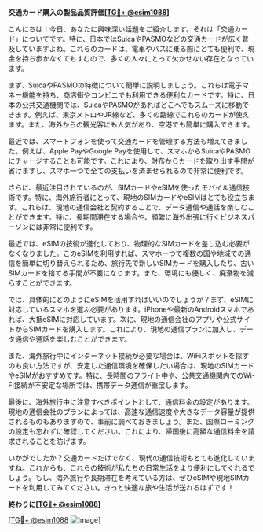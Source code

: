**交通カード購入の製品品質評価[[TG💪+ @esim1088](https://t.me/s/esim1088)]**

こんにちは！今日、あなたに興味深い話題をご紹介します。それは「交通カード」についてです。特に、日本ではSuicaやPASMOなどの交通カードが広く普及していますよね。これらのカードは、電車やバスに乗る際にとても便利で、現金を持ち歩かなくてもすむので、多くの人々にとって欠かせない存在となっています。

まず、SuicaやPASMOの特徴について簡単に説明しましょう。これらは電子マネー機能を持ち、商店街やコンビニでも利用できる便利なカードです。特に、日本の公共交通機関では、SuicaやPASMOがあればどこへでもスムーズに移動できます。例えば、東京メトロやJR線など、多くの路線でこれらのカードが使えます。また、海外からの観光客にも人気があり、空港でも簡単に購入できます。

最近では、スマートフォンを使って交通カードを管理する方法も増えてきました。例えば、Apple PayやGoogle Payを使用して、スマホからSuicaやPASMOにチャージすることも可能です。これにより、財布からカードを取り出す手間が省けますし、スマホ一つで全ての支払いを済ませられるので非常に便利です。

さらに、最近注目されているのが、SIMカードやeSIMを使ったモバイル通信技術です。特に、海外旅行者にとって、現地のSIMカードやeSIMはとても役立ちます。これらは、現地の通信会社と契約することで、データ通信や通話を楽しむことができます。特に、長期間滞在する場合や、頻繁に海外出張に行くビジネスパーソンには非常に便利です。

最近では、eSIMの技術が進化しており、物理的なSIMカードを差し込む必要がなくなりました。このeSIMを利用すれば、スマホ一つで複数の国や地域での通信を簡単に切り替えられるため、旅行先で新しいSIMカードを購入したり、古いSIMカードを捨てる手間が不要になります。また、環境にも優しく、廃棄物を減らすことができます。

では、具体的にどのようにeSIMを活用すればいいのでしょうか？まず、eSIMに対応しているスマホを選ぶ必要があります。iPhoneや最新のAndroidスマホであれば、大抵eSIMに対応しています。次に、現地の通信会社のアプリや公式サイトからSIMカードを購入します。これにより、現地の通信プランに加入し、データ通信や通話を楽しむことができます。

また、海外旅行中にインターネット接続が必要な場合は、WiFiスポットを探すのも良い方法ですが、安定した通信環境を確保したい場合は、現地のSIMカードやeSIMがおすすめです。特に、長時間のフライト中や、公共交通機関内でのWi-Fi接続が不安定な場所では、携帯データ通信が重宝します。

最後に、海外旅行中に注意すべきポイントとして、通信料金の設定があります。現地の通信会社のプランによっては、高速な通信速度や大きなデータ容量が提供されるものもありますので、事前に調べておきましょう。また、国際ローミングの設定も忘れずに確認してください。これにより、帰国後に高額な通信料金を請求されることを防げます。

いかがでしたか？交通カードだけでなく、現代の通信技術もとても進化していますね。これからも、これらの技術が私たちの日常生活をより便利にしてくれるでしょう。もし、海外旅行や長期滞在を考えている方は、ぜひeSIMや現地SIMカードを利用してみてください。きっと快適な旅や生活が送れるはずです！

**終わりに[[TG💪+ @esim1088](https://t.me/s/esim1088)]**

[[TG💪+ @esim1088](https://t.me/s/esim1088) ![Image](https://i.postimg.cc/Y0z9fWf4/image.png)]